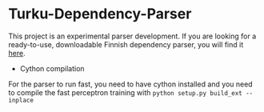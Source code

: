 Turku-Dependency-Parser
=======================

This project is an experimental parser development. If you are looking for a ready-to-use, downloadable Finnish dependency parser, you will find it [here](http://turkunlp.github.io/Finnish-dep-parser).


* Cython compilation

For the parser to run fast, you need to have cython installed and you need to compile the fast perceptron training with `python setup.py build_ext --inplace`

